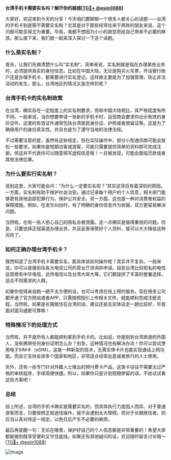 **台湾手机卡需要实名吗？解开你的疑惑[[TG💪+ @esim1088](https://t.me/s/esim1088)]**

大家好，欢迎来到今天的分享！今天咱们要聊聊一个很多人都关心的话题——台湾的手机卡到底需不需要实名制？尤其是对于那些经常往来于两岸的朋友来说，这个问题可能显得尤为重要。毕竟，谁都不想因为小小的疏忽而给自己带来不必要的麻烦。那么接下来，我们就一起来深入探讨一下这个话题。

### 什么是实名制？

首先，让我们先搞清楚什么叫“实名制”。简单来说，实名制就是指在办理某些业务时，必须提供真实的身份信息。比如在中国大陆，无论是购买火车票、开设银行账户还是办理手机卡，都需要进行实名登记。这样做主要是为了加强管理，防止非法活动的发生。那么，台湾地区的情况又是怎样的呢？

### 台湾手机卡的实名制政策

在台湾，确实存在一定程度上的实名制要求，但和中国大陆相比，其严格程度有所不同。一般来说，当你想要申请一张新的手机卡时，运营商会要求你出示有效的身份证件。这里的有效证件通常包括台湾居民身份证、护照或者居留证等。这是为了确保用户的身份真实性，并且也是为了遵守当地的法律法规。

不过需要注意的是，虽然有这些规定，但在实际操作中，部分小型通讯商可能会放松一些要求。如果你是短期访客或游客，可能只需要提供简单的资料即可完成注册。但这并不代表你可以随意填写虚假信息哦！一旦被发现，可能会面临罚款或者其他法律后果。

### 为什么要实行实名制？

说到这里，大家可能会问：“为什么一定要实名呢？”其实这背后有着深刻的原因。一方面，实名制有助于维护社会治安。通过记录每个用户的个人信息，相关部门能够更有效地追踪犯罪行为，保护公共安全。另一方面，这也是一种对消费者权益的保障措施。例如，在发生纠纷时，有了明确的身份信息作为依据，双方更容易解决问题。

当然啦，也有一些人担心自己的隐私会被泄露。这一点确实是值得重视的问题。但是，只要选择正规渠道办理业务，并且妥善保管好个人资料，就可以大大降低这种风险了。

### 如何正确办理台湾手机卡？

既然知道了台湾手机卡需要实名，那具体该如何操作呢？其实并不复杂。一般来说，你可以直接前往各大电信公司的营业厅咨询并申请。目前台湾比较知名的电信运营商有中华电信、远传电信以及台湾大哥大等。它们都提供了丰富的套餐选择，适合不同需求的人群。

如果你觉得亲自跑一趟不太方便的话，也可以考虑在线上预约服务。现在很多公司都开通了官方网站或者APP，只需按照指引上传相关文件，就能顺利完成注册流程。当然啦，如果是长期居住在台湾的话，建议还是去实体店走一趟比较好，毕竟面对面沟通更可靠嘛！

### 特殊情况下的处理方式

当然啦，并不是所有人都能顺利拿到手机卡的。比如说，你是刚到台湾旅游的外国人，没有携带任何身份证明怎么办？别急，这种情况也有解决办法！你可以尝试使用电子SIM卡（eSIM）。这是一种新型的技术，无需实体卡片也能实现通话上网功能。而且它支持全球多个国家和地区，非常适合经常出差或者旅行的人士使用。

另外，还有一些专门针对外籍人士推出的预付费卡产品，这类卡往往不需要太过严格的审核程序，手续简便快捷。所以，如果你只是计划短期停留的话，不妨试试看这些方案吧！

### 总结

综上所述，台湾的手机卡确实是需要实名的，但具体执行力度因人而异。对于普通游客而言，只要按照正规途径操作，就不会遇到太大障碍。而对于长期居住者，则应当认真对待这一规定，以免日后产生不必要的麻烦。

最后再提醒一句：无论在哪里，保护好自己的个人信息都是非常重要的！希望大家都能做到既享受便利又守住底线。如果还有其他疑问的话，欢迎随时留言讨论哦～ [[TG💪+ @esim1088](https://t.me/s/esim1088)]

![Image](https://i.postimg.cc/4NQfJmqS/Snipaste-2025-05-13-00-14-12.png)